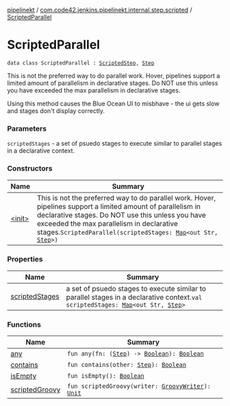[pipelinekt](../../index.md) / [com.code42.jenkins.pipelinekt.internal.step.scripted](../index.md) / [ScriptedParallel](./index.md)

# ScriptedParallel

`data class ScriptedParallel : `[`ScriptedStep`](../../com.code42.jenkins.pipelinekt.core.step/-scripted-step/index.md)`, `[`Step`](../../com.code42.jenkins.pipelinekt.core.step/-step/index.md)

This is not the preferred way to do parallel work.  Hover, pipelines support a limited amount of parallelism
in declarative stages.  Do NOT use this unless you have exceeded the max parallelism in declarative stages.

Using this method causes the Blue Ocean UI to misbhave - the ui gets slow and
stages don't display correctly.

### Parameters

`scriptedStages` - a set of psuedo stages to execute similar to parallel stages in a declarative context.

### Constructors

| Name | Summary |
|---|---|
| [&lt;init&gt;](-init-.md) | This is not the preferred way to do parallel work.  Hover, pipelines support a limited amount of parallelism in declarative stages.  Do NOT use this unless you have exceeded the max parallelism in declarative stages.`ScriptedParallel(scriptedStages: `[`Map`](https://kotlinlang.org/api/latest/jvm/stdlib/kotlin.collections/-map/index.html)`<out Str, `[`Step`](../../com.code42.jenkins.pipelinekt.core.step/-step/index.md)`>)` |

### Properties

| Name | Summary |
|---|---|
| [scriptedStages](scripted-stages.md) | a set of psuedo stages to execute similar to parallel stages in a declarative context.`val scriptedStages: `[`Map`](https://kotlinlang.org/api/latest/jvm/stdlib/kotlin.collections/-map/index.html)`<out Str, `[`Step`](../../com.code42.jenkins.pipelinekt.core.step/-step/index.md)`>` |

### Functions

| Name | Summary |
|---|---|
| [any](any.md) | `fun any(fn: (`[`Step`](../../com.code42.jenkins.pipelinekt.core.step/-step/index.md)`) -> `[`Boolean`](https://kotlinlang.org/api/latest/jvm/stdlib/kotlin/-boolean/index.html)`): `[`Boolean`](https://kotlinlang.org/api/latest/jvm/stdlib/kotlin/-boolean/index.html) |
| [contains](contains.md) | `fun contains(other: `[`Step`](../../com.code42.jenkins.pipelinekt.core.step/-step/index.md)`): `[`Boolean`](https://kotlinlang.org/api/latest/jvm/stdlib/kotlin/-boolean/index.html) |
| [isEmpty](is-empty.md) | `fun isEmpty(): `[`Boolean`](https://kotlinlang.org/api/latest/jvm/stdlib/kotlin/-boolean/index.html) |
| [scriptedGroovy](scripted-groovy.md) | `fun scriptedGroovy(writer: `[`GroovyWriter`](../../com.code42.jenkins.pipelinekt.core.writer/-groovy-writer/index.md)`): `[`Unit`](https://kotlinlang.org/api/latest/jvm/stdlib/kotlin/-unit/index.html) |
